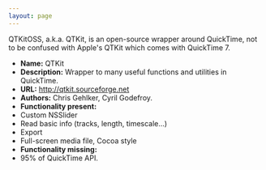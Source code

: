 ```yaml
---
layout: page
---
```




QTKitOSS, a.k.a. QTKit, is an open-source wrapper around QuickTime, not to be confused with Apple's QTKit which comes with QuickTime 7.


* **Name:** QTKit
* **Description:** Wrapper to many useful functions and utilities in QuickTime.
* **URL:** http://qtkit.sourceforge.net
* **Authors:** Chris Gehlker, Cyril Godefroy.
* **Functionality present:** 
* Custom NSSlider
* Read basic info (tracks, length, timescale...)
* Export
* Full-screen media file, Cocoa style 
* **Functionality missing:** 
* 95% of QuickTime API.
